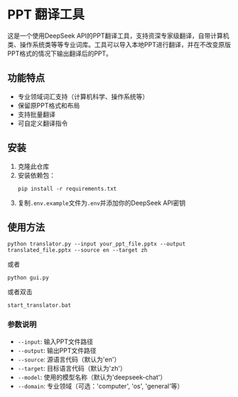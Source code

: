 # PPT 翻译工具

这是一个使用DeepSeek API的PPT翻译工具，支持资深专家级翻译，自带计算机类、操作系统类等等专业词库。工具可以导入本地PPT进行翻译，并在不改变原版PPT格式的情况下输出翻译后的PPT。

## 功能特点

- 专业领域词汇支持（计算机科学、操作系统等）
- 保留原PPT格式和布局
- 支持批量翻译
- 可自定义翻译指令

## 安装

1. 克隆此仓库
2. 安装依赖包：
   ```
   pip install -r requirements.txt
   ```
3. 复制`.env.example`文件为`.env`并添加你的DeepSeek API密钥

## 使用方法

```
python translator.py --input your_ppt_file.pptx --output translated_file.pptx --source en --target zh
```

或者

```
python gui.py
```

或者双击

```
start_translator.bat
```

### 参数说明

- `--input`: 输入PPT文件路径
- `--output`: 输出PPT文件路径
- `--source`: 源语言代码（默认为'en'）
- `--target`: 目标语言代码（默认为'zh'）
- `--model`: 使用的模型名称（默认为'deepseek-chat'）
- `--domain`: 专业领域（可选：'computer', 'os', 'general'等）


